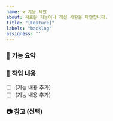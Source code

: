 ```yaml
---
name: ⚒️ 기능 제안
about: 새로운 기능이나 개선 사항을 제안합니다.
title: "[Feature]"
labels: "backlog"
assigness: ''
---
```


### 🥸 기능 요약
<!-- 어떤 기능을 개발하고자 하는지 설명해주세요 -->

### 🧪 작업 내용
<!-- 기획 내용 중 어떤 부분을 개발하고자 하는자 자세히 설명해주세요 -->
- [ ]  (기능 내용 추가)
- [ ]  (기능 내용 추가)

### 📷 참고 (선택)
<!-- 스크린샷, 링크, 로그 등 필요한 자료가 있다면 첨부해주세요. -->